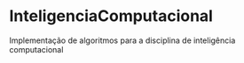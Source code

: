 # InteligenciaComputacional
Implementação de algoritmos para a disciplina de inteligência computacional
